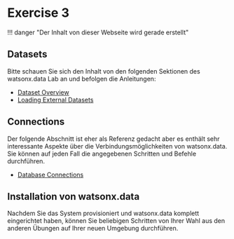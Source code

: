 # Exercise 3

!!! danger "Der Inhalt von dieser Webseite wird gerade erstellt"

## Datasets

Bitte schauen Sie sich den Inhalt von den folgenden Sektionen des watsonx.data Lab an und befolgen die Anleitungen:

- [Dataset Overview](https://db2-dte-poc.github.io/wxddemo/wxd-datasets-intro/)
- [Loading External Datasets](https://db2-dte-poc.github.io/wxddemo/wxd-datasets-load/)
 
## Connections

Der folgende Abschnitt ist eher als Referenz gedacht aber es enthält sehr interessante Aspekte über die Verbindungsmöglichkeiten von watsonx.data. Sie können auf jeden Fall die angegebenen Schritten und Befehle durchführen.

- [Database Connections](https://db2-dte-poc.github.io/wxddemo/wxd-connections/)

## Installation von watsonx.data

Nachdem Sie das System provisioniert und watsonx.data komplett eingerichtet haben, können Sie beliebigen Schritten von Ihrer Wahl aus den anderen Übungen auf Ihrer neuen Umgebung durchführen.

